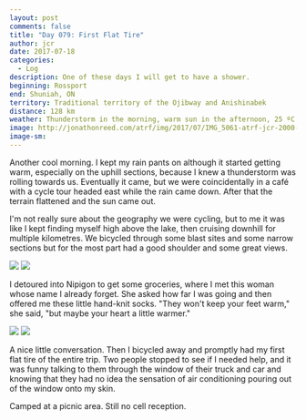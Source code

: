 ```yaml
---
layout: post
comments: false
title: "Day 079: First Flat Tire"
author: jcr
date: 2017-07-18
categories:
  - Log
description: One of these days I will get to have a shower.
beginning: Rossport
end: Shuniah, ON
territory: Traditional territory of the Ojibway and Anishinabek
distance: 128 km
weather: Thunderstorm in the morning, warm sun in the afternoon, 25 ºC
image: http://jonathonreed.com/atrf/img/2017/07/IMG_5061-atrf-jcr-2000-web.jpg
image-sm:
---
```


Another cool morning. I kept my rain pants on although it started getting warm, especially on the uphill sections, because I knew a thunderstorm was rolling towards us. Eventually it came, but we were coincidentally in a café with a cycle tour headed east while the rain came down. After that the terrain flattened and the sun came out. 

I'm not really sure about the geography we were cycling, but to me it was like I kept finding myself high above the lake, then cruising downhill for multiple kilometres. We bicycled through some blast sites and some narrow sections but for the most part had a good shoulder and some great views.

<img src="http://jonathonreed.com/atrf/img/2017/07/IMG_1396-atrf-ac-2000-web.jpg">

<img src="http://jonathonreed.com/atrf/img/2017/07/IMG_5051-atrf-jcr-2000-web.jpg">

I detoured into Nipigon to get some groceries, where I met this woman whose name I already forget. She asked how far I was going and then offered me these little hand-knit socks. "They won't keep your feet warm," she said, "but maybe your heart a little warmer."

<img src="http://jonathonreed.com/atrf/img/2017/07/IMG_5057-atrf-jcr-2000-web.jpg">

<img src="http://jonathonreed.com/atrf/img/2017/07/IMG_5056-atrf-jcr-2000-web.jpg">

A nice little conversation. Then I bicycled away and promptly had my first flat tire of the entire trip. Two people stopped to see if I needed help, and it was funny talking to them through the window of their truck and car and knowing that they had no idea the sensation of air conditioning pouring out of the window onto my skin.

Camped at a picnic area. Still no cell reception.